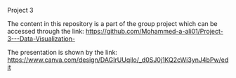 Project 3

The content in this repository is a part of the group project which can be accessed through the link: https://github.com/Mohammed-a-ali01/Project-3---Data-Visualization-

The presentation is shown by the link: https://www.canva.com/design/DAGIrUUqilo/_d0SJ0j1KQ2cWi3ynJ4bPw/edit
